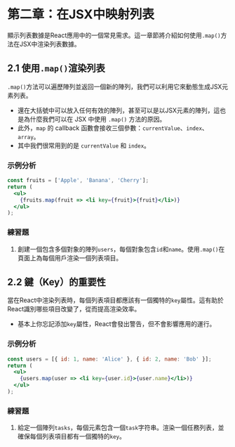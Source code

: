 # 第二章：在JSX中映射列表

顯示列表數據是React應用中的一個常見需求。這一章節將介紹如何使用`.map()`方法在JSX中渲染列表數據。

## 2.1 使用`.map()`渲染列表

`.map()`方法可以遍歷陣列並返回一個新的陣列，我們可以利用它來動態生成JSX元素列表。
- 還在大括號中可以放入任何有效的陣列，甚至可以是以JSX元素的陣列，這也是為什麼我們可以在 JSX 中使用 `.map()` 方法的原因。 
- 此外，`map` 的 callback 函數會接收三個參數：`currentValue`、`index`、`array`。
- 其中我們很常用到的是 `currentValue` 和 `index`。

### 示例分析
```jsx
const fruits = ['Apple', 'Banana', 'Cherry'];
return (
  <ul>
    {fruits.map(fruit => <li key={fruit}>{fruit}</li>)}
  </ul>
);
```

### 練習題
1. 創建一個包含多個對象的陣列`users`，每個對象包含`id`和`name`。使用`.map()`在頁面上為每個用戶渲染一個列表項目。

## 2.2 鍵（Key）的重要性

當在React中渲染列表時，每個列表項目都應該有一個獨特的`key`屬性。這有助於React識別哪些項目改變了，從而提高渲染效率。
- 基本上你忘記添加`key`屬性，React會發出警告，但不會影響應用的運行。

### 示例分析
```jsx
const users = [{ id: 1, name: 'Alice' }, { id: 2, name: 'Bob' }];
return (
  <ul>
    {users.map(user => <li key={user.id}>{user.name}</li>)}
  </ul>
);
```

### 練習題
1. 給定一個陣列`tasks`，每個元素包含一個`task`字符串。渲染一個任務列表，並確保每個列表項目都有一個獨特的`key`。

